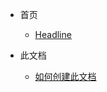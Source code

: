 * 首页

  

  * [Headline](/creating-documents-with-docsify/#示例 "Docsify文档创建")

    

* 此文档

  

  * [如何创建此文档](/creating-documents-with-docsify/如何创建此文档/如何创建此文档#如何创建此文档 "Docsify文档创建 - 如何创建此文档")

